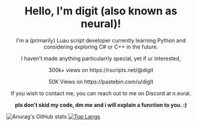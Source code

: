<!DOCTYPE html>
<html>
	<body>
		<center>
		<h1>
			Hello, I'm digit (also known as neural)!
		</h1>
		<p>
			I'm a (primarily) Luau script developer currently learning Python and considering exploring C# or C++ in the future.
		</p>
		<p>
			I haven't made anything particularrly special, yet if ur interested, 
		</p>
		<p>
			300k+ views on https://rscripts.net/@digit 
		</p>
		<p>
			50K Views on https://pastebin.com/u/diglt
		</p>
		<p>
			If you wish to contact me, you can reach out to me on Discord at n.eural.
		</p>
		<p>
			<b>
				pls don't skid my code, dm me and i will explain a function to you. :)
			</b>
		</p>
		</center>
	</body>
</html>

![Anurag's GitHub stats](https://github-readme-stats.vercel.app/api?username=diglt&show_icons=true&theme=dracula)
[![Top Langs](https://github-readme-stats.vercel.app/api/top-langs/?username=diglt&theme=dracula)](https://github.com/anuraghazra/github-readme-stats)
